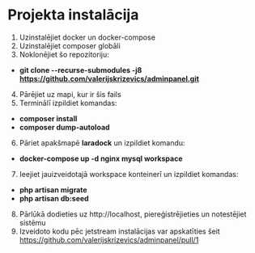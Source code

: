 # Projekta instalācija

1. Uzinstalējiet docker un docker-compose
2. Uzinstalējiet composer globāli
3. Noklonējiet šo repozitoriju:
- **git clone --recurse-submodules -j8 https://github.com/valerijskrizevics/adminpanel.git**
4. Pārējiet uz mapi, kur ir šis fails
5. Terminālī izpildiet komandas:
- **composer install**
- **composer dump-autoload**
6. Pāriet apakšmapē **laradock** un izpildiet komandu:
- **docker-compose up -d nginx mysql workspace**
7. Ieejiet jauizveidotajā workspace konteinerī un izpildiet komandas:
- **php artisan migrate**
- **php artisan db:seed** 
8. Pārlūkā dodieties uz http://localhost, piereģistrējieties un notestējiet sistēmu
9. Izveidoto kodu pēc jetstream instalācijas var apskatīties šeit https://github.com/valerijskrizevics/adminpanel/pull/1
